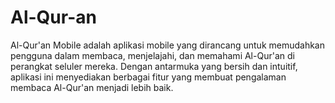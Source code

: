 # Al-Qur-an
Al-Qur'an Mobile adalah aplikasi mobile yang dirancang untuk memudahkan pengguna dalam membaca, menjelajahi, dan memahami Al-Qur'an di perangkat seluler mereka. Dengan antarmuka yang bersih dan intuitif, aplikasi ini menyediakan berbagai fitur yang membuat pengalaman membaca Al-Qur'an menjadi lebih baik.
